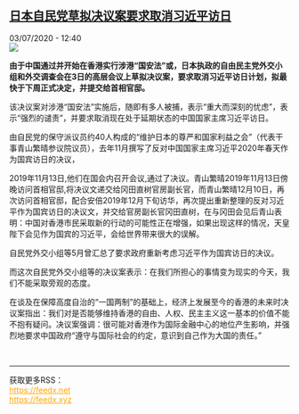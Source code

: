 <!--1593777309000-->
[日本自民党草拟决议案要求取消习近平访日](http://www.rfi.fr//cn/%E4%BA%9A%E6%B4%B2/20200703-%E6%97%A5%E6%9C%AC%E8%87%AA%E6%B0%91%E5%85%9A%E8%8D%89%E6%8B%9F%E5%86%B3%E8%AE%AE%E6%A1%88%E8%A6%81%E6%B1%82%E5%8F%96%E6%B6%88%E4%B9%A0%E8%BF%91%E5%B9%B3%E8%AE%BF%E6%97%A5)
------

<div>03/07/2020 - 12:40</div><img src="https://s.rfi.fr/media/display/aa5af52a-a5b7-11ea-9ba2-005056bf18d4/w:310/p:16x9/Capture%20d%E2%80%99%C3%A9cran%20de%202020-06-03%2018-30-10.png"><p><strong>由于中国通过并开始在香港实行涉港“国安法”或，日本执政的自由民主党外交小组和外交调查会在3日的高层会议上草拟决议案，要求取消习近平访日计划，拟最快于下周正式决定，并提交给首相官邸。</strong></p><div class="t-content__body u-clearfix"><div class="m-interstitial"></div><p>该决议案对涉港“国安法”实施后，随即有多人被捕，表示“重大而深刻的忧虑”，表示“强烈的谴责”，并要求取消现在处于延期状态的中国国家主席习近平访日。</p><p>由自民党的保守派议员约40人构成的“维护日本的尊严和国家利益之会”（代表干事青山繁晴参议院议员），去年11月撰写了反对中国国家主席习近平2020年春天作为国宾访日的决议，</p><p>2019年11月13日,他们在国会内召开会议,通过了决议。青山繁晴2019年11月13日傍晚访问首相官邸,将决议文递交给冈田直树官房副长官，而青山繁晴12月10日，再次访问首相官邸，配合安倍2019年12月下旬访华，再次提出重新整理的反对习近平作为国宾访日的决议文，并交给官房副长官冈田直树，在与冈田会见后青山表明：中国对香港市民采取新的行动的可能性正在增强，如果出现这样的情况，天皇陛下会见作为国宾的习近平，会给世界带来很大的误解。</p><p>自民党外交小组等5月曾汇总了要求政府重新考虑习近平作为国宾访日的决议。</p><p>而这次自民党外交小组等的决议案表示：在我们所担心的事情变为现实的今天，我们不能采取旁观的态度。</p><p>在谈及在保障高度自治的“一国两制”的基础上，经济上发展至今的香港的未来时决议案指出：我们对是否能够维持香港的自由、人权、民主主义这一基本的价值不能不抱有疑问。决议案强调：很可能对香港作为国际金融中心的地位产生影响，并强烈地要求中国政府“遵守与国际社会的约定，意识到自己作为大国的责任。”</p><div class="o-self-promo o-self-promo--nl o-self-promo--hidden" data-selfpromo-newsletter></div><div class="o-self-promo o-self-promo--app o-self-promo--hidden" data-selfpromo-app></div></div><br><hr><div>获取更多RSS：<br><a href="https://feedx.net" style="color:orange" target="_blank">https://feedx.net</a> <br><a href="https://feedx.xyz" style="color:orange" target="_blank">https://feedx.xyz</a><br></div>
